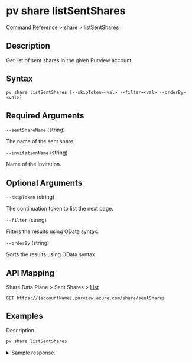 # pv share listSentShares

[Command Reference](../../../README.md#command-reference) > [share](./main.md) >  listSentShares

## Description

Get list of sent shares in the given Purview account.

## Syntax

```
pv share listSentShares [--skipToken=<val> --filter=<val> --orderBy=<val>]
```

## Required Arguments

`--sentShareName` (string)

The name of the sent share.

`--invitationName` (string)

Name of the invitation.

## Optional Arguments

`--skipToken` (string)

The continuation token to list the next page.

`--filter` (string)

Filters the results using OData syntax.

`--orderBy` (string)

Sorts the results using OData syntax.

## API Mapping

Share Data Plane > Sent Shares > [List](https://docs.microsoft.com/en-us/rest/api/purview/sharedataplane/sent-shares/list)
```
GET https://{accountName}.purview.azure.com/share/sentShares
```

## Examples

Description
```powershell
pv share listSentShares
```


<details><summary>Sample response.</summary>
<p>

```json
{
   "value":[
      {
         "id":"/sentShares/NewShare",
         "name":"NewShare",
         "properties":{
            "collection":{
               "referenceName":"qrzdyx",
               "type":"CollectionReference"
            },
            "createdAt":"2022-09-01T16:48:25.0489591Z",
            "description":"This is a description.",
            "provisioningState":"Succeeded",
            "senderEmail":"tarifat@microsoft.com",
            "senderName":"Taygan Rifat",
            "senderTenantName":"Microsoft"
         },
         "shareKind":"InPlace",
         "type":"sentShares"
      }
   ]
}
```
</p>
</details>
